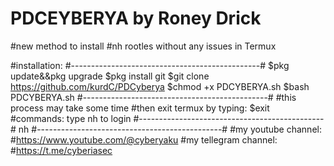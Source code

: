 # PDCEYBERYA by Roney Drick



#new method to install
#nh rootles without any issues in Termux


#installation:
#-----------------------------------------------#
$pkg update&&pkg  upgrade
$pkg install git
$git clone https://github.com/kurdC/PDCyberya
$chmod +x PDCYBERYA.sh
$bash PDCYBERYA.sh
#----------------------------------------------#
#this process may take some time
#then exit termux by typing:
$exit
#commands:
type nh to login
#----------------------------------------------#
nh
#----------------------------------------------#
#my youtube channel:
#https://www.youtube.com/@cyberyaku
#my tellegram channel:
#https://t.me/cyberiasec
